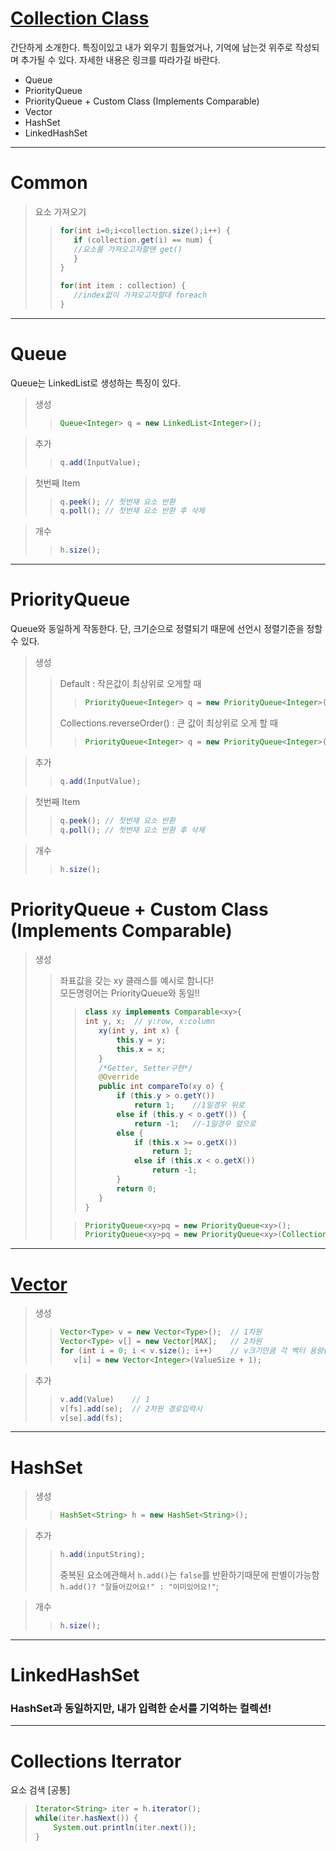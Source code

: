 # [Collection Class](https://malangdidoo.tistory.com/pages/Java)
간단하게 소개한다. 특징이있고 내가 외우기 힘들었거나, 기억에 남는것 위주로 작성되며 추가될 수 있다.
자세한 내용은 링크를 따라가길 바란다.
* Queue
* PriorityQueue
* PriorityQueue + Custom Class (Implements Comparable)
* Vector
* HashSet<type>
* LinkedHashSet<type>
---
# Common
>요소 가져오기
>>```java
>>for(int i=0;i<collection.size();i++) {
>>    if (collection.get(i) == num) {
>>	  //요소를 가져오고자할땐 get()
>>    }
>>}
>>```
>>```java
>>for(int item : collection) {
>>    //index없이 가져오고자할대 foreach
>>}
>>```
  
---
# Queue
Queue는 LinkedList로 생성하는 특징이 있다.

>생성
>> ```java
>>Queue<Integer> q = new LinkedList<Integer>();
>>```
  
>추가
>>```java
>>q.add(InputValue);
>>```
>>

>첫번째 Item
>>```java
>>q.peek(); // 첫번재 요소 반환
>>q.poll(); // 첫번재 요소 반환 후 삭제
>>```
>>

>개수
>>```java
>>h.size();
>>```
---
# PriorityQueue
Queue와 동일하게 작동한다.
단, 크기순으로 정렬되기 때문에 선언시 정렬기준을 정할 수 있다.

>생성
>>Default : 작은값이 최상위로 오게할 때
>>> ```java
>>>PriorityQueue<Integer> q = new PriorityQueue<Integer>();
>>>```
>>Collections.reverseOrder() : 큰 값이 최상위로 오게 할 때
>>> ```java
>>>PriorityQueue<Integer> q = new PriorityQueue<Integer>(Collections.reverseOrder());
>>>```
  
>추가
>>```java
>>q.add(InputValue);
>>```
>>

>첫번째 Item
>>```java
>>q.peek(); // 첫번재 요소 반환
>>q.poll(); // 첫번재 요소 반환 후 삭제
>>```
>>

>개수
>>```java
>>h.size();
>>```

# PriorityQueue + Custom Class (Implements Comparable)

>생성
>>좌표값을 갖는 xy 클래스를 예시로 함니다!</br>
>>모든명령어는 PriorityQueue와 동일!!
>>> ```java
>>>class xy implements Comparable<xy>{
>>>int y, x;  // y:row, x:column
>>>    xy(int y, int x) {
>>>        this.y = y;
>>>        this.x = x;
>>>    }
>>>    /*Getter, Setter구현*/
>>>    @Override
>>>    public int compareTo(xy o) {
>>>        if (this.y > o.getY())
>>>            return 1;    //1일경우 뒤로
>>>        else if (this.y < o.getY()) {
>>>            return -1;   //-1일경우 앞으로
>>>        else {
>>>            if (this.x >= o.getX())
>>>                return 1;
>>>            else if (this.x < o.getX())
>>>                return -1;
>>>        }
>>>        return 0;
>>>    }
>>>}
>>>```
>>
>>> ```java
>>>PriorityQueue<xy>pq = new PriorityQueue<xy>();
>>>PriorityQueue<xy>pq = new PriorityQueue<xy>(Collections.reverseOrder());
>>>```

---
# [Vector](https://hyeonstorage.tistory.com/208)
>생성
>> ```java
>>Vector<Type> v = new Vector<Type>();  // 1차원
>>Vector<Type> v[] = new Vector[MAX];   // 2차원
>>for (int i = 0; i < v.size(); i++)    // v크기만큼 각 벡터 용량(Capacity)초기화
>>    v[i] = new Vector<Integer>(ValueSize + 1);
>>```
  
>추가
>>```java
>>v.add(Value)    // 1
>>v[fs].add(se);  // 2차원 경로입력시
>>v[se].add(fs);
>>```

---

# HashSet

>생성
>> ```java
>>HashSet<String> h = new HashSet<String>();
>>```
  
>추가
>>```java
>>h.add(inputString);
>>```
>>
>>중복된 요소에관해서 ```h.add()```는 ```false```를 반환하기때문에 판별이가능함<br/>```h.add()? "잘들어갔어요!" : "이미있어요!"```;

>개수
>>```java
>>h.size();
>>```
---

# LinkedHashSet
### HashSet과 동일하지만, 내가 입력한 순서를 기억하는 컬렉션!

---
# Collections Iterrator
요소 검색 [공통]

>```java
>Iterator<String> iter = h.iterator();
>while(iter.hasNext()) {
>     System.out.println(iter.next());
>}
>```
